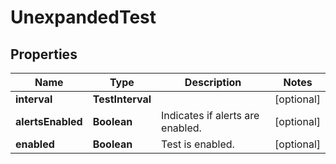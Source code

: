 

# UnexpandedTest


## Properties

| Name | Type | Description | Notes |
|------------ | ------------- | ------------- | -------------|
|**interval** | **TestInterval** |  |  [optional] |
|**alertsEnabled** | **Boolean** | Indicates if alerts are enabled. |  [optional] |
|**enabled** | **Boolean** | Test is enabled. |  [optional] |



